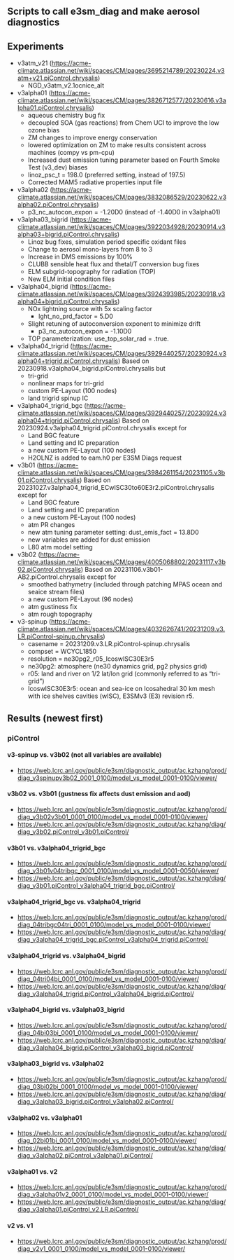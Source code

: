 ## Scripts to call e3sm_diag and make aerosol diagnostics 

## Experiments 

- v3atm_v21 (https://acme-climate.atlassian.net/wiki/spaces/CM/pages/3695214789/20230224.v3atm+v21.piControl.chrysalis) 
  - NGD_v3atm_v2.1ocnice_alt 
- v3alpha01 (https://acme-climate.atlassian.net/wiki/spaces/CM/pages/3826712577/20230616.v3alpha01.piControl.chrysalis)
  - aqueous chemistry bug fix 
  - decoupled SOA (gas reactions) from Chem UCI to improve the low ozone bias
  - ZM changes to improve energy conservation
  - lowered optimization on ZM to make results consistent across machines (compy vs pm-cpu)
  - Increased dust emission tuning parameter based on Fourth Smoke Test (v3_dev) biases
  - linoz_psc_t = 198.0 (preferred setting, instead of 197.5)
  - Corrected MAM5 radiative properties input file
- v3alpha02 (https://acme-climate.atlassian.net/wiki/spaces/CM/pages/3832086529/20230622.v3alpha02.piControl.chrysalis) 
  - p3_nc_autocon_expon = -1.20D0 (instead of -1.40D0 in v3alpha01) 
- v3alpha03_bigrid (https://acme-climate.atlassian.net/wiki/spaces/CM/pages/3922034928/20230914.v3alpha03+bigrid.piControl.chrysalis) 
  - Linoz bug fixes, simulation period specific oxidant files
  - Change to aerosol mono-layers from 8 to 3
  - Increase in DMS emissions by 100%
  - CLUBB sensible heat flux and thetal/T conversion bug fixes
  - ELM subgrid-topography for radiation (TOP)
  - New ELM initial condition files
- v3alpha04_bigrid (https://acme-climate.atlassian.net/wiki/spaces/CM/pages/3924393985/20230918.v3alpha04+bigrid.piControl.chrysalis) 
  - NOx lightning source with 5x scaling factor
    - lght_no_prd_factor = 5.D0
  - Slight retuning of autoconversion exponent to minimize drift
    - p3_nc_autocon_expon = -1.10D0
  - TOP parameterization: use_top_solar_rad = .true.
- v3alpha04_trigrid (https://acme-climate.atlassian.net/wiki/spaces/CM/pages/3929440257/20230924.v3alpha04+trigrid.piControl.chrysalis) Based on 20230918.v3alpha04_bigrid.piControl.chrysalis but 
  - tri-grid
  - nonlinear maps for tri-grid
  - custom PE-Layout (100 nodes)
  - land trigrid spinup IC 
- v3alpha04_trigrid_bgc (https://acme-climate.atlassian.net/wiki/spaces/CM/pages/3929440257/20230924.v3alpha04+trigrid.piControl.chrysalis) Based on 20230924.v3alpha04_trigrid.piControl.chrysalis except for
  - Land BGC feature
  - Land setting and IC preparation
  - a new custom PE-Layout (100 nodes)
  - H2OLNZ is added to eam.h0 per E3SM Diags request
- v3b01 (https://acme-climate.atlassian.net/wiki/spaces/CM/pages/3984261154/20231105.v3b01.piControl.chrysalis) Based on 20231027.v3alpha04_trigrid_ECwISC30to60E3r2.piControl.chrysalis except for
  - Land BGC feature
  - Land setting and IC preparation
  - a new custom PE-Layout (100 nodes)
  - atm PR changes
  - new atm tuning parameter setting: dust_emis_fact =  13.8D0
  - new variables are added for dust emission
  - L80 atm model setting
- v3b02 (https://acme-climate.atlassian.net/wiki/spaces/CM/pages/4005068802/20231117.v3b02.piControl.chrysalis) Based on 20231106.v3b01-AB2.piControl.chrysalis except for
  - smoothed bathymetry (included through patching MPAS ocean and seaice stream files)
  - a new custom PE-Layout (96 nodes)
  - atm gustiness fix
  - atm rough topography 
- v3-spinup (https://acme-climate.atlassian.net/wiki/spaces/CM/pages/4032626741/20231209.v3.LR.piControl-spinup.chrysalis) 
  - casename = 20231209.v3.LR.piControl-spinup.chrysalis
  - compset = WCYCL1850
  - resolution = ne30pg2_r05_IcoswISC30E3r5
  - ne30pg2: atmosphere (ne30 dynamics grid, pg2 physics grid)
  - r05: land and river on 1/2 lat/lon grid (commonly referred to as “tri-grid”)
  - IcoswISC30E3r5: ocean and sea-ice on Icosahedral 30 km mesh with ice shelves cavities (wISC), E3SMv3 (E3) revision r5.

## Results (newest first) 

### piControl  

#### v3-spinup vs. v3b02 (not all variables are available) 

- https://web.lcrc.anl.gov/public/e3sm/diagnostic_output/ac.kzhang/prod/diag_v3spinupv3b02_0001_0100/model_vs_model_0001-0100/viewer/  

#### v3b02 vs. v3b01 (gustness fix affects dust emission and aod) 

- https://web.lcrc.anl.gov/public/e3sm/diagnostic_output/ac.kzhang/prod/diag_v3b02v3b01_0001_0100/model_vs_model_0001-0100/viewer/
- https://web.lcrc.anl.gov/public/e3sm/diagnostic_output/ac.kzhang/diag/diag_v3b02.piControl_v3b01.piControl/

#### v3b01 vs. v3alpha04_trigrid_bgc 

- https://web.lcrc.anl.gov/public/e3sm/diagnostic_output/ac.kzhang/prod/diag_v3b01v04tribgc_0001_0100/model_vs_model_0001-0050/viewer/
- https://web.lcrc.anl.gov/public/e3sm/diagnostic_output/ac.kzhang/diag/diag_v3b01.piControl_v3alpha04_trigrid_bgc.piControl/

#### v3alpha04_trigrid_bgc vs. v3alpha04_trigrid

- https://web.lcrc.anl.gov/public/e3sm/diagnostic_output/ac.kzhang/prod/diag_04tribgc04tri_0001_0100/model_vs_model_0001-0100/viewer/
- https://web.lcrc.anl.gov/public/e3sm/diagnostic_output/ac.kzhang/diag/diag_v3alpha04_trigrid_bgc.piControl_v3alpha04_trigrid.piControl/

#### v3alpha04_trigrid vs. v3alpha04_bigrid 

- https://web.lcrc.anl.gov/public/e3sm/diagnostic_output/ac.kzhang/prod/diag_04tri04bi_0001_0100/model_vs_model_0001-0100/viewer/
- https://web.lcrc.anl.gov/public/e3sm/diagnostic_output/ac.kzhang/diag/diag_v3alpha04_trigrid.piControl_v3alpha04_bigrid.piControl/

#### v3alpha04_bigrid vs. v3alpha03_bigrid

- https://web.lcrc.anl.gov/public/e3sm/diagnostic_output/ac.kzhang/prod/diag_04bi03bi_0001_0100/model_vs_model_0001-0100/viewer/
- https://web.lcrc.anl.gov/public/e3sm/diagnostic_output/ac.kzhang/diag/diag_v3alpha04_bigrid.piControl_v3alpha03_bigrid.piControl/

#### v3alpha03_bigrid vs. v3alpha02

- https://web.lcrc.anl.gov/public/e3sm/diagnostic_output/ac.kzhang/prod/diag_03bi02bi_0001_0100/model_vs_model_0001-0100/viewer/
- https://web.lcrc.anl.gov/public/e3sm/diagnostic_output/ac.kzhang/diag/diag_v3alpha03_bigrid.piControl_v3alpha02.piControl/
  
#### v3alpha02 vs. v3alpha01

- https://web.lcrc.anl.gov/public/e3sm/diagnostic_output/ac.kzhang/prod/diag_02bi01bi_0001_0100/model_vs_model_0001-0100/viewer/
- https://web.lcrc.anl.gov/public/e3sm/diagnostic_output/ac.kzhang/diag/diag_v3alpha02.piControl_v3alpha01.piControl/

#### v3alpha01 vs. v2 

- https://web.lcrc.anl.gov/public/e3sm/diagnostic_output/ac.kzhang/prod/diag_v3alpha01v2_0001_0100/model_vs_model_0001-0100/viewer/
- https://web.lcrc.anl.gov/public/e3sm/diagnostic_output/ac.kzhang/diag/diag_v3alpha01.piControl_v2.LR.piControl/

#### v2 vs. v1 

- https://web.lcrc.anl.gov/public/e3sm/diagnostic_output/ac.kzhang/prod/diag_v2v1_0001_0100/model_vs_model_0001-0100/viewer/




